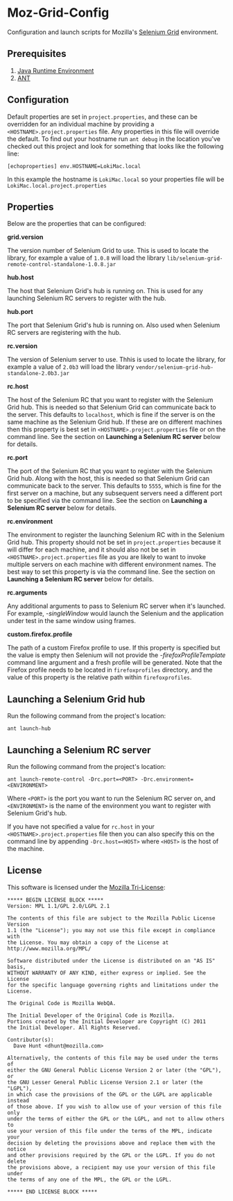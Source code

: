 Moz-Grid-Config
===============

Configuration and launch scripts for Mozilla's [Selenium Grid] environment.

[Selenium Grid]: http://selenium-grid.seleniumhq.org/

Prerequisites
-------------

  1. [Java Runtime Environment]
  2. [ANT]

[Java Runtime Environment]: http://www.oracle.com/technetwork/java/javase/downloads/index.html
[ANT]: http://ant.apache.org/

Configuration
-------------

Default properties are set in `project.properties`, and these can be overridden
for an individual machine by providing a `<HOSTNAME>.project.properties` file.
Any properties in this file will override the default. To find out your hostname
run `ant debug` in the location you've checked out this project and look for
something that looks like the following line:

    [echoproperties] env.HOSTNAME=LokiMac.local

In this example the hostname is `LokiMac.local` so your properties file will be
`LokiMac.local.project.properties`

Properties
----------

Below are the properties that can be configured:

**grid.version**

The version number of Selenium Grid to use. This is used to locate the library,
for example a value of `1.0.8` will load the library
`lib/selenium-grid-remote-control-standalone-1.0.8.jar`

**hub.host**

The host that Selenium Grid's hub is running on. This is used for any launching
Selenium RC servers to register with the hub.

**hub.port**

The port that Selenium Grid's hub is running on. Also used when Selenium RC
servers are registering with the hub.

**rc.version**

The version of Selenium server to use. Thhis is used to locate the library, for
example a value of `2.0b3` will load the library
`vendor/selenium-grid-hub-standalone-2.0b3.jar`

**rc.host**

The host of the Selenium RC that you want to register with the Selenium Grid
hub. This is needed so that Selenium Grid can communicate back to the server.
This defaults to `localhost`, which is fine if the server is on the same machine
as the Selenium Grid hub. If these are on different machines then this property
is best set in `<HOSTNAME>.project.properties` file or on the command line. See
the section on **Launching a Selenium RC server** below for details.

**rc.port**

The port of the Selenium RC that you want to register with the Selenium Grid
hub. Along with the host, this is needed so that Selenium Grid can communicate
back to the server. This defaults to `5555`, which is fine for the first server
on a machine, but any subsequent servers need a different port to be specified
via the command line. See the section on **Launching a Selenium RC server**
below for details.

**rc.environment**

The environment to register the launching Selenium RC with in the Selenium Grid
hub. This property should not be set in `project.properties` because it will
differ for each machine, and it should also not be set in
`<HOSTNAME>.project.properties` file as you are likely to want to invoke
multiple servers on each machine with different environment names. The best way
to set this property is via the command line. See the section on **Launching a
Selenium RC server** below for details.

**rc.arguments**

Any additional arguments to pass to Selenium RC server when it's launched. For
example, *-singleWindow* would launch the Selenium and the application under
test in the same window using frames.

**custom.firefox.profile**

The path of a custom Firefox profile to use. If this property is specified but
the value is empty then Selenium will not provide the *-firefoxProfileTemplate*
command line argument and a fresh profile will be generated. Note that the
Firefox profile needs to be located in `firefoxprofiles` directory, and the
value of this property is the relative path within `firefoxprofiles`.

Launching a Selenium Grid hub
-----------------------------

Run the following command from the project's location:

    ant launch-hub

Launching a Selenium RC server
------------------------------

Run the following command from the project's location:

    ant launch-remote-control -Drc.port=<PORT> -Drc.environment=<ENVIRONMENT>

Where `<PORT>` is the port you want to run the Selenium RC server on, and
`<ENVIRONMENT>` is the name of the environment you want to register with
Selenium Grid's hub.

If you have not specified a value for `rc.host` in your
`<HOSTNAME>.project.properties` file then you can also specify this on the
command line by appending `-Drc.host=<HOST>` where `<HOST>` is the host of the
machine.

License
-------
This software is licensed under the [Mozilla Tri-License][MPL]:

    ***** BEGIN LICENSE BLOCK *****
    Version: MPL 1.1/GPL 2.0/LGPL 2.1

    The contents of this file are subject to the Mozilla Public License Version
    1.1 (the "License"); you may not use this file except in compliance with
    the License. You may obtain a copy of the License at
    http://www.mozilla.org/MPL/

    Software distributed under the License is distributed on an "AS IS" basis,
    WITHOUT WARRANTY OF ANY KIND, either express or implied. See the License
    for the specific language governing rights and limitations under the
    License.

    The Original Code is Mozilla WebQA.

    The Initial Developer of the Original Code is Mozilla.
    Portions created by the Initial Developer are Copyright (C) 2011
    the Initial Developer. All Rights Reserved.

    Contributor(s):
      Dave Hunt <dhunt@mozilla.com>

    Alternatively, the contents of this file may be used under the terms of
    either the GNU General Public License Version 2 or later (the "GPL"), or
    the GNU Lesser General Public License Version 2.1 or later (the "LGPL"),
    in which case the provisions of the GPL or the LGPL are applicable instead
    of those above. If you wish to allow use of your version of this file only
    under the terms of either the GPL or the LGPL, and not to allow others to
    use your version of this file under the terms of the MPL, indicate your
    decision by deleting the provisions above and replace them with the notice
    and other provisions required by the GPL or the LGPL. If you do not delete
    the provisions above, a recipient may use your version of this file under
    the terms of any one of the MPL, the GPL or the LGPL.

    ***** END LICENSE BLOCK *****

[MPL]: http://www.mozilla.org/MPL/
